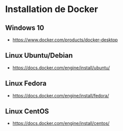# Installation de Docker

## Windows 10

- https://www.docker.com/products/docker-desktop

## Linux Ubuntu/Debian

- https://docs.docker.com/engine/install/ubuntu/

## Linux Fedora

- https://docs.docker.com/engine/install/fedora/

## Linux CentOS

- https://docs.docker.com/engine/install/centos/